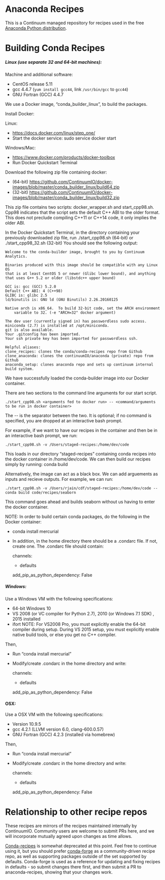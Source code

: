 Anaconda Recipes
================

This is a Continuum managed repository for recipes used in the
free [Anaconda Python distribution](https://www.continuum.io/downloads).

Building Conda Recipes
================


##### Linux (use separate 32 and 64-bit machines):

Machine and additional software:
 * CentOS release 5.11 
 * gcc 4.4.7 (`yum install gcc44`, link `/usr/bin/gcc` to `gcc44`)
 * GNU Fortran (GCC) 4.4.7

We use a Docker image, “conda_builder_linux”, to build the packages.

Install Docker: 
 
 Linux: 
  * https://docs.docker.com/linux/step_one/ 
  * Start the docker service: sudo service docker start
 
Windows/Mac: 
  * https://www.docker.com/products/docker-toolbox
  * Run Docker Quickstart Terminal

Download the following zip file containing docker: 

 * (64-bit) https://github.com/ContinuumIO/docker-images/blob/master/conda_builder_linux/build64.zip
 * (32-bit) https://github.com/ContinuumIO/docker-images/blob/master/conda_builder_linux/build32.zip

This zip file contains two scripts: docker_wrapper.sh and start_cpp98.sh. Cpp98 indicates that the script sets the default C++ ABI to the older format. This does not preclude compiling C++11 or C++14 code, it only implies the older ABI.

In the Docker Quickstart Terminal, in the directory containing your previously downloaded zip file, run ./start_cpp98.sh (64-bit) or ./start_cpp98_32.sh (32-bit)
You should see the following output: 

    Welcome to the conda-builder image, brought to you by Continuum Analytics.

    Binaries produced with this image should be compatible with any Linux OS
    that is at least CentOS 5 or newer (Glibc lower bound), and anything 
    that uses G++ 5.2 or older (libstdc++ upper bound)

    GCC is: gcc (GCC) 5.2.0
    Default C++ ABI: 4 (C++98)
    GLIBC is: glibc 2.5
    ld/binutils is: GNU ld (GNU Binutils) 2.26.20160125

    Native arch is x86_64.  To build 32-bit code, set the ARCH environment
        variable to 32. (-e "ARCH=32" docker argument)

    The dev user (currently signed in) has passwordless sudo access.
    miniconda (2.7) is installed at /opt/miniconda.
    git is also available.
    Your .gitconfig has been imported.
    Your ssh private key has been imported for passwordless ssh.

    Helpful aliases:
    clone_recipes: clones the conda/conda-recipes repo from Github
    clone_anaconda: clones the continuumIO/anaconda (private) repo from Github
    anaconda_setup: clones anaconda repo and sets up continuum internal build system.

We have successfully loaded the conda-builder image into our Docker container. 

There are two sections to the command line arguments for our start script. 

    ./start_cpp98.sh <arguments fed to docker run> -- <command/arguments to be run in docker container>

The -- is the separator between the two. It is optional; if no command is specified, you are dropped at an interactive bash prompt.

For example, if we want to have our recipes in the container and then be in an interactive bash prompt, we run: 

    ./start_cpp98.sh -v /Users/staged-recipes:/home/dev/code

This loads in our directory “staged-recipes” containing conda recipes into the docker container in /home/dev/code. We can then build our recipes simply by running: conda build <conda package> 

Alternatively, the image can act as a black box. We can add arguements as inputs and recieve outputs.
For example, we can run: 

    ./start_cpp98.sh -v /Users/rjain/cdf/staged-recipes:/home/dev/code -- conda build code/recipes/seaborn

This command goes ahead and builds seaborn without us having to enter the docker container. 

NOTE: In order to build certain conda packages, do the following in the Docker container: 
 * conda install mercurial
 * In addition, in the home directory there should be a .condarc file. If not, create one. The .condarc file should contain: 

    channels:
    - defaults
    
   add_pip_as_python_dependency: False

##### Windows: 

Use a Windows VM with the following specifications: 

  * 64-bit Windows 10
  * VS 2008 (or VC compiler for Python 2.7), 2010 (or Windows 7.1 SDK) , 2015 installed
  * ifort
  NOTE: For VS2008 Pro, you must explicitly enable the 64-bit compiler during setup. During VS 2015 setup, you must explicitly enable native build tools, or else you get no C++ compiler.

Then,
 * Run “conda install mercurial”
 * Modify/create .condarc in the home directory and write: 
 
    channels:
    - defaults
   
   add_pip_as_python_dependency: False

#### OSX:

Use a OSX VM with the following specifications: 
  * Version 10.9.5
  * gcc 4.2.1 (LLVM version 6.0, clang-600.0.57)
  * GNU Fortran (GCC) 4.2.3 (installed via homebrew)

Then, 
 * Run “conda install mercurial”
 * Modify/create .condarc in the home directory and write: 
 
    channels:
    - defaults
    
    add_pip_as_python_dependency: False


Relationship to other recipe repos
==================================

These recipes are mirrors of the recipes maintained internally by ContinuumIO.  Community users are welcome to submit PRs here, and we will incorporate mutually agreed upon changes as time allows.

<a href="https://github.com/conda/conda-recipes">Conda-recipes</a> is somewhat deprecated at this point.  Feel free to continue using it, but you should prefer <a href="https://github.com/conda-forge">conda-forge</a> as a community-driven recipe repo, as well as supporting packages outside of the set supported by defaults.  Conda-forge is used as a reference for updating and fixing recipes in defaults - so submit changes there first, and then submit a PR to anaconda-recipes, showing that your changes work.
